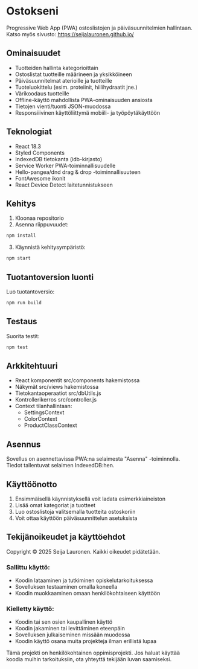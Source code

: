 # Ostokseni

Progressive Web App (PWA) ostoslistojen ja päiväsuunnitelmien hallintaan. 
Katso myös sivusto: https://seijalauronen.github.io/

## Ominaisuudet

- Tuotteiden hallinta kategorioittain 
- Ostoslistat tuotteille määrineen ja yksikköineen
- Päiväsuunnitelmat aterioille ja tuotteille
- Tuoteluokittelu (esim. proteiinit, hiilihydraatit jne.)
- Värikoodaus tuotteille
- Offline-käyttö mahdollista PWA-ominaisuuden ansiosta
- Tietojen vienti/tuonti JSON-muodossa
- Responsiiivinen käyttöliittymä mobiili- ja työpöytäkäyttöön

## Teknologiat

- React 18.3
- Styled Components
- IndexedDB tietokanta (idb-kirjasto)
- Service Worker PWA-toiminnallisuudelle
- Hello-pangea/dnd drag & drop -toiminnallisuuteen
- FontAwesome ikonit
- React Device Detect laitetunnistukseen

## Kehitys

1. Kloonaa repositorio
2. Asenna riippuvuudet:
```bash
npm install
```
3. Käynnistä kehitysympäristö:
```bash 
npm start
```

## Tuotantoversion luonti

Luo tuotantoversio:
```bash
npm run build
```

## Testaus

Suorita testit:
```bash
npm test
```

## Arkkitehtuuri

- React komponentit src/components hakemistossa
- Näkymät src/views hakemistossa
- Tietokantaoperaatiot src/dbUtils.js
- Kontrollerikerros src/controller.js
- Context tilanhallintaan:
  - SettingsContext
  - ColorContext 
  - ProductClassContext

## Asennus

Sovellus on asennettavissa PWA:na selaimesta "Asenna" -toiminnolla. Tiedot tallentuvat selaimen IndexedDB:hen.

## Käyttöönotto

1. Ensimmäisellä käynnistyksellä voit ladata esimerkkiaineiston
2. Lisää omat kategoriat ja tuotteet
3. Luo ostoslistoja valitsemalla tuotteita ostoskoriin
4. Voit ottaa käyttöön päiväsuunnittelun asetuksista


## Tekijänoikeudet ja käyttöehdot

Copyright © 2025 Seija Lauronen. Kaikki oikeudet pidätetään.

### Sallittu käyttö:
- Koodin lataaminen ja tutkiminen opiskelutarkoituksessa
- Sovelluksen testaaminen omalla koneella
- Koodin muokkaaminen omaan henkilökohtaiseen käyttöön

### Kielletty käyttö:
- Koodin tai sen osien kaupallinen käyttö
- Koodin jakaminen tai levittäminen eteenpäin
- Sovelluksen julkaiseminen missään muodossa
- Koodin käyttö osana muita projekteja ilman erillistä lupaa

Tämä projekti on henkilökohtainen oppimisprojekti. Jos haluat käyttää koodia muihin tarkoituksiin, ota yhteyttä tekijään luvan saamiseksi.